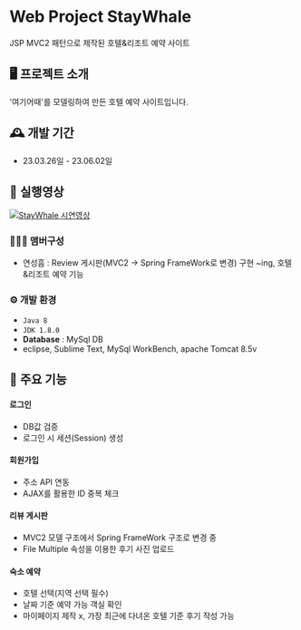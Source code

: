 # Web Project StayWhale
JSP MVC2 패턴으로 제작된 호텔&리조트 예약 사이트


## 🖥️ 프로젝트 소개
'여기어때'를 모델링하여 만든 호텔 예약 사이트입니다.
<br>

## 🕰️ 개발 기간
* 23.03.26일 - 23.06.02일

## 📌 실행영상
[![StayWhale 시연영상](http://img.youtube.com/vi/BkxuGYxb3cs/2.jpg)](https://youtu.be/BkxuGYxb3cs?t=0s) 


### 🧑‍🤝‍🧑 맴버구성
 - 연성흠 : Review 게시판(MVC2 -> Spring FrameWork로 변경) 구현 ~ing, 호텔&리조트 예약 기능

### ⚙️ 개발 환경
- `Java 8`
- `JDK 1.8.0`
- **Database** : MySql DB
- eclipse, Sublime Text, MySql WorkBench, apache Tomcat 8.5v

## 📌 주요 기능
#### 로그인
- DB값 검증
- 로그인 시 세션(Session) 생성
#### 회원가입
- 주소 API 연동
- AJAX를 활용한 ID 중복 체크
#### 리뷰 게시판
- MVC2 모델 구조에서 Spring FrameWork 구조로 변경 중
- File Multiple 속성을 이용한 후기 사진 업로드
#### 숙소 예약
- 호텔 선택(지역 선택 필수)
- 날짜 기준 예약 가능 객실 확인
- 마이페이지 제작 x, 가장 최근에 다녀온 호텔 기준 후기 작성 가능
